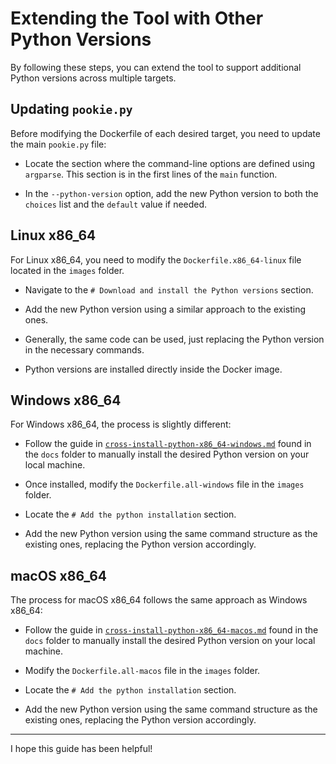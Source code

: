 # Extending the Tool with Other Python Versions

By following these steps, you can extend the tool to support additional Python versions across multiple targets.

## Updating `pookie.py`

Before modifying the Dockerfile of each desired target, you need to update the main `pookie.py` file:

- Locate the section where the command-line options are defined using `argparse`. This section is in the first lines of the `main` function.

- In the `--python-version` option, add the new Python version to both the `choices` list and the `default` value if needed.

## Linux x86_64

For Linux x86_64, you need to modify the `Dockerfile.x86_64-linux` file located in the `images` folder.

- Navigate to the `# Download and install the Python versions` section.

- Add the new Python version using a similar approach to the existing ones.

- Generally, the same code can be used, just replacing the Python version in the necessary commands.

- Python versions are installed directly inside the Docker image.

## Windows x86_64

For Windows x86_64, the process is slightly different:

- Follow the guide in [`cross-install-python-x86_64-windows.md`](cross-install-python-x86_64-windows.md) found in the `docs` folder to manually install the desired Python version on your local machine.

- Once installed, modify the `Dockerfile.all-windows` file in the `images` folder.

- Locate the `# Add the python installation` section.

- Add the new Python version using the same command structure as the existing ones, replacing the Python version accordingly.

## macOS x86_64

The process for macOS x86_64 follows the same approach as Windows x86_64:

- Follow the guide in [`cross-install-python-x86_64-macos.md`](cross-install-python-x86_64-macos.md) found in the `docs` folder to manually install the desired Python version on your local machine.

- Modify the `Dockerfile.all-macos` file in the `images` folder.

- Locate the `# Add the python installation` section.

- Add the new Python version using the same command structure as the existing ones, replacing the Python version accordingly.

---

I hope this guide has been helpful!